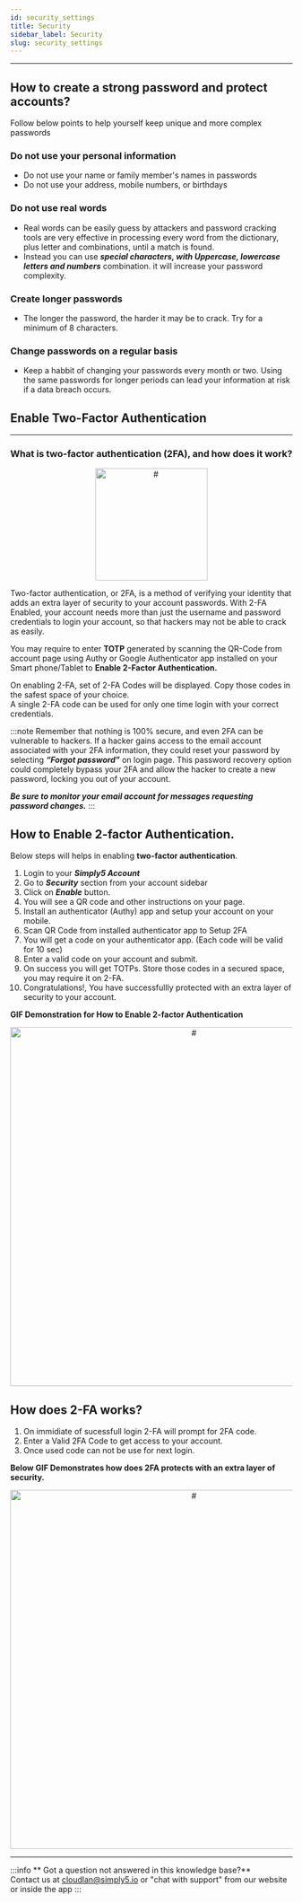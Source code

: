 ```yaml
---
id: security_settings
title: Security
sidebar_label: Security
slug: security_settings
---
```


---


## How to create a strong password and protect accounts?
Follow below points to help yourself keep unique and more complex passwords
### Do not use your personal information
 - Do not use your name or family member's names in passwords
 - Do not use your address, mobile numbers, or birthdays
### Do not use real words
 - Real words can be easily guess by attackers and password cracking tools are very effective in processing every word from the dictionary, plus letter and combinations, until a match is found.
 - Instead you can use ***special characters, with Uppercase, lowercase letters and numbers*** combination. it will increase your password complexity.
### Create longer passwords
 - The longer the password, the harder it may be to crack. Try for a minimum of 8 characters.
### Change passwords on a regular basis
 - Keep a habbit of changing your passwords every month or two. Using the same passwords for longer periods can lead your information at risk if a data breach occurs.
## Enable Two-Factor Authentication
---
### What is two-factor authentication (2FA), and how does it work?
<div align="middle">
    <img src="https://cdn.simply5.io/public_assets/cl/two_factor_authentication_namy.png" alt="#" height="auto" width="200" align="middle" />   
</div>

 Two-factor authentication, or 2FA, is a method of verifying your identity that adds an extra layer of security to your account passwords.
 With 2-FA Enabled, your account needs more than just the username and password credentials to login your account, so that hackers may not be able to crack as easily.<br/>

 You may require to enter **TOTP** generated by scanning the QR-Code from account page using Authy or Google Authenticator app installed on your Smart phone/Tablet to **Enable 2-Factor Authentication.**  <br/>

 On enabling 2-FA, set of 2-FA Codes will be displayed. Copy those codes in the safest space of your choice. <br/> A single 2-FA code can be used for only one time login with your correct credentials.

:::note
 Remember that nothing is 100% secure, and even 2FA can be vulnerable to hackers. If a hacker gains access to the email account associated with your 2FA information, they could reset your password by selecting ***“Forgot password”*** on login page. This password recovery option could completely bypass your 2FA and allow the hacker to create a new password, locking you out of your account. <br/> 

 ***Be sure to monitor your email account for messages requesting password changes.***
:::

## How to Enable 2-factor Authentication.

Below steps will helps in enabling **two-factor authentication**.

 1. Login to your ***Simply5 Account*** 
 2. Go to ***Security*** section from your account sidebar
 3. Click on ***Enable*** button.
 4. You will see a QR code and other instructions on your page.
 5. Install an authenticator (Authy) app and setup your account on your mobile.
 6. Scan QR Code from installed authenticator app to Setup 2FA
 7. You will get a code on your authenticator app. (Each code will be valid for 10 sec)
 8. Enter a valid code on your account and submit.
 9. On success you will get TOTPs. Store those codes in a secured space, you may require it on 2-FA.
 10. Congratulations!, You have successfullly protected with an extra layer of security to your account.
 

 **GIF Demonstration for How to Enable 2-factor Authentication**
<div align="center">
<img src="https://cdn.simply5.io/public_assets/1.3/enable_2fa.gif" alt="#" height="auto" width="640" align="middle" text-align="left"  />
</div>



## How does 2-FA works?
 1. On immidiate of sucessfull login 2-FA will prompt for 2FA code.
 2. Enter a Valid 2FA Code to get access to your account.
 3. Once used code can not be use for next login.

**Below GIF Demonstrates how does 2FA protects with an extra layer of security.**
<div align="center">
<img src="https://cdn.simply5.io/public_assets/1.3/how_works_2fa.gif" alt="#" height="auto" width="640" align="middle" text-align="left"  />
</div>



---

:::info
 ** Got a question not answered in this knowledge base?** <br />
 Contact us at [cloudlan@simply5.io](mailto:cloudlan@simply5.io) or "chat with support" from our website or inside the app
:::